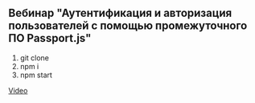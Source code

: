 ## Вебинар "Аутентификация и авторизация пользователей с помощью промежуточного ПО Passport.js"

1. git clone
2. npm i
3. npm start

[Video](https://www.youtube.com/watch?v=LDnwNtWIq_4)
